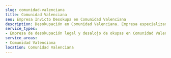 ```yaml
---
slug: comunidad-valenciana
title: Comunidad Valenciana
seo: Empresa Invicto Desokupa en Comunidad Valenciana
description: Desokupación en Comunidad Valenciana. Empresa especializada en okupas. Mediación legal y desalojo express. Presupuesto gratuito.
service_types:
- Empresa de desokupación legal y desalojo de okupas en Comunidad Valenciana
service_areas:
- Comunidad Valenciana
location: Comunidad Valenciana
---
```

